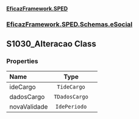 #### [EficazFramework.SPED](EficazFrameworkSPED.md 'EficazFramework SPED')
### [EficazFramework.SPED.Schemas.eSocial](EficazFramework.SPED.Schemas.eSocial.md 'EficazFramework.SPED.Schemas.eSocial')

## S1030_Alteracao Class
### Properties

| Name | Type | |
| :--- | :---: | :--- |
| ideCargo | `TideCargo` |  |
| dadosCargo | `TDadosCargo` |  |
| novaValidade | `IdePeriodo` |  |
